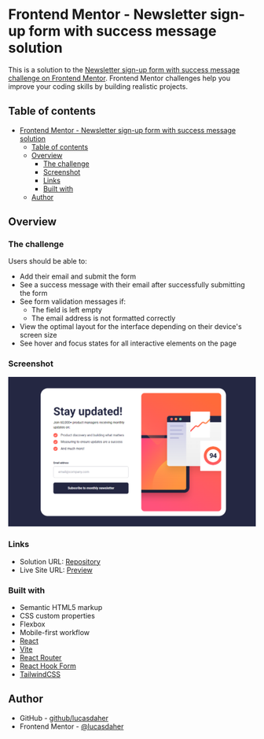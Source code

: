 # Frontend Mentor - Newsletter sign-up form with success message solution

This is a solution to the [Newsletter sign-up form with success message challenge on Frontend Mentor](https://www.frontendmentor.io/challenges/newsletter-signup-form-with-success-message-3FC1AZbNrv). Frontend Mentor challenges help you improve your coding skills by building realistic projects. 

## Table of contents

- [Frontend Mentor - Newsletter sign-up form with success message solution](#frontend-mentor---newsletter-sign-up-form-with-success-message-solution)
  - [Table of contents](#table-of-contents)
  - [Overview](#overview)
    - [The challenge](#the-challenge)
    - [Screenshot](#screenshot)
    - [Links](#links)
    - [Built with](#built-with)
  - [Author](#author)

## Overview

### The challenge

Users should be able to:

- Add their email and submit the form
- See a success message with their email after successfully submitting the form
- See form validation messages if:
  - The field is left empty
  - The email address is not formatted correctly
- View the optimal layout for the interface depending on their device's screen size
- See hover and focus states for all interactive elements on the page

### Screenshot

![Screenshot](./public/screenshot.png)

### Links

- Solution URL: [Repository](https://github.com/lucasdaher/newsletter)
- Live Site URL: [Preview](https://lucasdahernewsletter.netlify.app/)

### Built with

- Semantic HTML5 markup
- CSS custom properties
- Flexbox
- Mobile-first workflow
- [React](https://reactjs.org/)
- [Vite](https://vitejs.dev/)
- [React Router](https://reactrouter.com/)
- [React Hook Form](https://react-hook-form.com/)
- [TailwindCSS](https://tailwindcss.com/)

## Author

- GitHub - [github/lucasdaher](https://github.com/lucasdaher)
- Frontend Mentor - [@lucasdaher](https://www.frontendmentor.io/profile/lucasdaher)